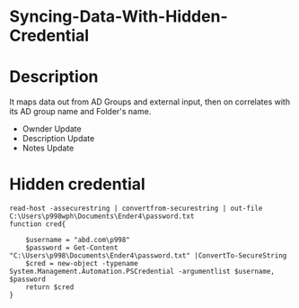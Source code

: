 # Syncing-Data-With-Hidden-Credential

# Description

It maps data out from AD Groups and external input, then on correlates with its AD group name and Folder's name.

- Ownder Update
- Description Update
- Notes Update

# Hidden credential
```
read-host -assecurestring | convertfrom-securestring | out-file C:\Users\p998wph\Documents\Ender4\password.txt
function cred{

    $username = "abd.com\p998"
    $password = Get-Content "C:\Users\p998\Documents\Ender4\password.txt" |ConvertTo-SecureString
    $cred = new-object -typename System.Management.Automation.PSCredential -argumentlist $username, $password
    return $cred
}
```
